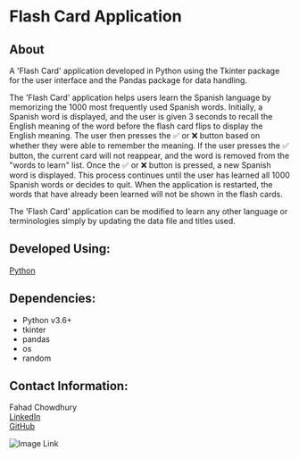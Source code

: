 # **Flash Card Application**

## About
A 'Flash Card' application developed in Python using the Tkinter package for the user interface and the Pandas package for data handling.

The 'Flash Card' application helps users learn the Spanish language by memorizing the 1000 most frequently used Spanish words. Initially, a Spanish word is displayed, and the user is given 3 seconds to recall the English meaning of the word before the flash card flips to display the English meaning. The user then presses the ✅ or ❌ button based on whether they were able to remember the meaning. If the user presses the ✅ button, the current card will not reappear, and the word is removed from the "words to learn" list. Once the ✅ or ❌ button is pressed, a new Spanish word is displayed. This process continues until the user has learned all 1000 Spanish words or decides to quit. When the application is restarted, the words that have already been learned will not be shown in the flash cards.

The 'Flash Card' application can be modified to learn any other language or terminologies simply by updating the data file and titles used.



## Developed Using:
[Python](https://www.python.org/)

## Dependencies:
- Python v3.6+
- tkinter
- pandas
- os
- random


## Contact Information:
Fahad Chowdhury\
[LinkedIn](https://www.linkedin.com/in/fahad-chowdhury-fi)\
[GitHub](https://github.com/Fahad-Chowdhury)

![Image Link](https://github.com/Fahad-Chowdhury/password-manager/blob/main/flash_card_app.JPG)
